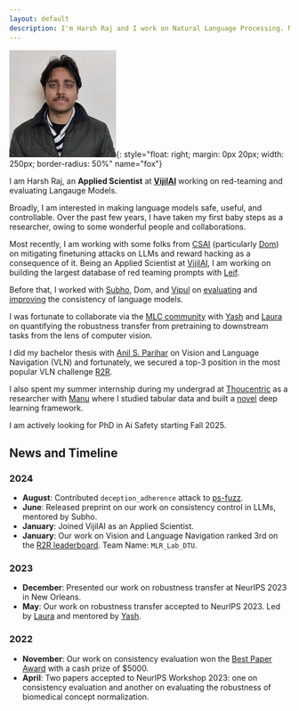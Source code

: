 ```yaml
---
layout: default
description: I'm Harsh Raj and I work on Natural Language Processing. More details inside!
---
```


<!-- (comment) the image below can be found in img folder of this very project-->
<!--![i_am_a_fox](./img/people/lena_large-min.png){: style="float: right; margin: 0px 20px; width: 180px;" name="fox"}-->
<!--![i_am_a_fox](./img/people/orange_lena-min.jpg){: style="float: right; margin: 0px 20px; width: 180px;" name="fox"}-->
![i_am_a_fox](./img/people/harsh_raj.jpg){: style="float: right; margin: 0px 20px; width: 250px; border-radius: 50%" name="fox"}


<!-- <a href= onMouseOver="document.readmore_1.src='/img/people/foxie.jpeg';" onMouseOut="document.readmore_1.src='/img/people/orange_lena-min.jpg';">
<img src="/img/people/orange_lena-min.jpg" name="readmore_1" width=204px height=240px></a> -->


I am Harsh Raj, an __Applied Scientist__ at [__VijilAI__](https://www.vijil.ai/) working on red-teaming and evaluating Langauge Models. 

<!-- Also, [__NLP Course__ <span style="color:#92bf32">__For You__</span>](https://lena-voita.github.io/nlp_course.html) creator and current [SIGREP](https://www.sigrep.org) president. -->
<!--* a __Research Scientist__ at [__FAIR__](https://ai.facebook.com) working on NLP,* current [SIGREP](https://www.sigrep.org) president,* NLP Course <span style="color:#92bf32">For You</span> creator - look [here](https://lena-voita.github.io/nlp_course.html).-->


Broadly, I am interested in making language models safe, useful, and controllable. Over the past few years, I have taken my first baby steps as a researcher, owing to some wonderful people and collaborations. 

Most recently, I am working with some folks from [CSAI](https://www.safe.ai/) (particularly [Dom](https://scholar.google.com/citations?user=80aJAKYAAAAJ&hl=en)) on mitigating finetuning attacks on LLMs and reward hacking as a consequence of it. Being an Applied Scientist at [VijilAI](https://www.vijil.ai/), I am working on building the largest database of red teaming prompts with [Leif](https://boltzmann-brain.github.io/).

Before that, I worked with [Subho](https://www.subhomajumdar.com/), Dom, and [Vipul](https://vipulgupta1011.github.io/) on [evaluating](https://arxiv.org/abs/2211.05853) and [improving](https://arxiv.org/abs/2308.09138) the consistency of language models.  

I was fortunate to collaborate via the [MLC community](https://mlcollective.org/community/) with [Yash](https://www.yash-sharma.com/) and [Laura](https://www.linkedin.com/in/lfee-schneider/?locale=en_US) on quantifying the robustness transfer from pretraining to downstream tasks from the lens of computer vision.

I did my bachelor thesis with [Anil S. Parihar](https://scholar.google.com/citations?user=JRr4wjoAAAAJ&hl=en) on Vision and Language Navigation (VLN) and fortunately, we secured a top-3 position in the most popular VLN challenge [R2R](https://scholar.google.com/citations?user=JRr4wjoAAAAJ&hl=en). 

I also spent my summer internship during my undergrad at [Thoucentric](https://thoucentric.com/) as a researcher with [Manu](https://deep-and-shallow.com/about-me/) where I studied tabular data and built a [novel](https://arxiv.org/abs/2207.08548) deep learning framework.

I am actively looking for PhD in Ai Safety starting Fall 2025.

## News and Timeline

### 2024
- **August**: Contributed `deception_adherence` attack to [ps-fuzz](https://github.com/prompt-security/ps-fuzz).
- **June**: Released preprint on our work on consistency control in LLMs, mentored by Subho.
- **January**: Joined VijilAI as an Applied Scientist.
- **January**: Our work on Vision and Language Navigation ranked 3rd on the [R2R leaderboard](https://eval.ai/web/challenges/challenge-page/97/leaderboard/270). Team Name: `MLR_Lab_DTU`.

### 2023
- **December**: Presented our work on robustness transfer at NeurIPS 2023 in New Orleans.
- **May**: Our work on robustness transfer accepted to NeurIPS 2023. Led by [Laura](https://www.linkedin.com/in/lfee-schneider/?locale=en_US) and mentored by [Yash](https://www.yash-sharma.com/).

### 2022
- **November**: Our work on consistency evaluation won the [Best Paper Award](https://www.mlsafety.org/events/neurips/2022) with a cash prize of $5000.
- **April**: Two papers accepted to NeurIPS Workshop 2023: one on consistency evaluation and another on evaluating the robustness of biomedical concept normalization.

<!--<span style="color:red">__Blog-course:__</span>    NLP Course <span style="color:#92bf32">For You</span> - look [here](https://lena-voita.github.io/nlp_course.html).-->

<!-- ## <span style="color:darkblue">News and Timeline </span>

__2023__

* <span style="color:#7fa827">Senior Area Chair:</span>  [EACL 2024](https://2024.eacl.org).
* <span style="color:#7fa827">Area Chair:</span> [ACL 2023](https://2023.aclweb.org), [EMNLP 2023](https://2023.emnlp.org), [IJCNLP-AACL 2023](http://www.ijcnlp-aacl2023.org).
* <span style="color:#7fa827">Teaching:</span> [Oxford-LLMs summer school](https://www.llmsforsocialsciene.dev/about/).
* <span style="color:#7fa827">Invited talks:</span> [TTI Chicago](https://www.ttic.edu/young-researcher/), [RISE Learning Machines seminar](https://www.ri.se/en/learningmachinesseminars), [University of Melbourne](https://cis.unimelb.edu.au/research/artificial-intelligence/research/Natural-Language-Processing),
[Instituto Superior Técnico](https://sardine-lab.github.io), [UKP-CIS Joint Invited Talk Series]().

__2022__

* <span style="color:#7fa827">Senior Area Chair:</span>  [AACL-IJCNLP 2022](https://www.aacl2022.org/).
* <span style="color:#7fa827">Area Chair:</span> [EMNLP 2022](https://2022.emnlp.org/), [EACL 2023](https://2023.eacl.org).
* <span style="color:#7fa827">Keynote:</span> [BlackBoxNLP workshop at EMNLP 2022](https://blackboxnlp.github.io).
* <span style="color:#7fa827">Teaching:</span> [SICSS-Oxford](https://sicss.io/2022/oxford/), invited lecture at EPFL.
* <span style="color:#7fa827">Job started:</span> Research Scientist at [FAIR](https://ai.facebook.com) <span style="color:#888">(November)</span>.
* Visiting [SARDINE Lab](https://sardine-lab.github.io): [André Martins](https://andre-martins.github.io)'s group at [Instituto Superior Técnico](https://tecnico.ulisboa.pt/pt/) <span style="color:#888">(February-July)</span>. 

__2021__

* <span style="color:#7fa827">Keynotes:</span> [DeeLIO workshop at NAACL 2021](https://sites.google.com/view/deelio-ws/), [RepL4NLP workshop at ACL 2021](https://sites.google.com/view/repl4nlp-2021/home).
* <span style="color:#7fa827">Invited talks:</span> [Stanford NLP Seminar](https://nlp.stanford.edu/seminar/), CornellNLP, [MT@UPC](https://mt.cs.upc.edu/seminars/), CambridgeNLP, [Helsinki LT Seminar](https://blogs.helsinki.fi/language-technology/research-seminar/), ["Shannon meets Turing" Colloquium](https://www.youtube.com/channel/UCjltmKOomhdXQELWi6asoBg), "Young Innovators" talks (Austria), [Glasgow IR seminar](https://samoa.dcs.gla.ac.uk/events/viewtalk.jsp?id=18008).
* <span style="color:#7fa827">Papers:</span> [Source and Target Contributions](https://arxiv.org/pdf/2010.10907.pdf) at ACL, [NMT Training through the Lens of SMT](https://arxiv.org/abs/2109.01396) at EMNLP.

__2020__
 
* <span style="color:#7fa827">Award:</span> I'm [awarded Facebook PhD Fellowship](https://research.fb.com/blog/2020/01/announcing-the-recipients-of-the-2020-facebook-fellowship-awards/).
* <span style="color:#7fa827">Keynote:</span> NLP track at [Applied Machine Learning Days at EPFL](https://appliedmldays.org/tracks/ai-nlp).
* <span style="color:#7fa827">Invited talks</span>: [NLP Highlights podcast](https://soundcloud.com/nlp-highlights/98-analyzing-information-flow-in-transformers-with-elena-voita), [Rasa](https://www.meetup.com/ru-RU/Bots-Berlin-Build-better-conversational-interfaces-with-AI/events/267058207/), Google Research Berlin, [Naver Labs Europe](https://europe.naverlabs.com/research/seminars/analyzing-information-flow-in-transformers/), MIT, DeepMind, [Grammarly AI](https://grammarly.ai/information-theoretic-probing-with-minimum-description-length/), Unbabel, [NLP with Friends](https://nlpwithfriends.com), CMU, [USC ISI](https://nlg.isi.edu/nl-seminar/), ENS Paris, [ML Street Talk](https://www.youtube.com/watch?v=Q0kN_ZHHDQY).
* <span style="color:#7fa827">Papers:</span> 2 papers at EMNLP, [BPE-dropout](https://arxiv.org/pdf/1910.13267.pdf) at ACL.

__2019__
* <span style="color:#7fa827">Papers:</span> 2 papers at ACL (one is oral), 2 papers at EMNLP, 1 at NeurIPS. -->
